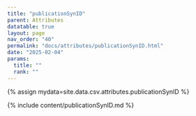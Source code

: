 ```yaml
---
title: "publicationSynID"
parent: Attributes
datatable: true
layout: page
nav_order: "40"
permalink: "docs/attributes/publicationSynID.html"
date: "2025-02-04"
params:
  title: ""
  rank: ""
---
```

{% assign mydata=site.data.csv.attributes.publicationSynID %} 

{% include content/publicationSynID.md %}
